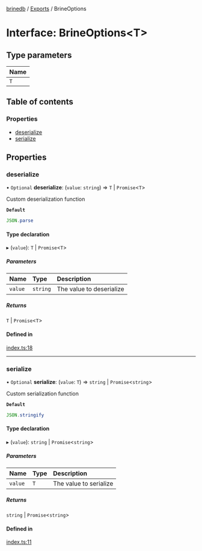 [brinedb](../README.md) / [Exports](../modules.md) / BrineOptions

# Interface: BrineOptions\<T\>

## Type parameters

| Name |
| :------ |
| `T` |

## Table of contents

### Properties

- [deserialize](BrineOptions.md#deserialize)
- [serialize](BrineOptions.md#serialize)

## Properties

### deserialize

• `Optional` **deserialize**: (`value`: `string`) => `T` \| `Promise`\<`T`\>

Custom deserialization function

**`Default`**

```ts
JSON.parse
```

#### Type declaration

▸ (`value`): `T` \| `Promise`\<`T`\>

##### Parameters

| Name | Type | Description |
| :------ | :------ | :------ |
| `value` | `string` | The value to deserialize |

##### Returns

`T` \| `Promise`\<`T`\>

#### Defined in

[index.ts:18](https://github.com/dan-online/brinedb/blob/ace401e/src/index.ts#L18)

___

### serialize

• `Optional` **serialize**: (`value`: `T`) => `string` \| `Promise`\<`string`\>

Custom serialization function

**`Default`**

```ts
JSON.stringify
```

#### Type declaration

▸ (`value`): `string` \| `Promise`\<`string`\>

##### Parameters

| Name | Type | Description |
| :------ | :------ | :------ |
| `value` | `T` | The value to serialize |

##### Returns

`string` \| `Promise`\<`string`\>

#### Defined in

[index.ts:11](https://github.com/dan-online/brinedb/blob/ace401e/src/index.ts#L11)
